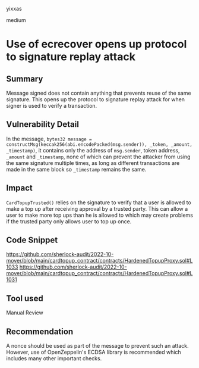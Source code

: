 yixxas

medium

# Use of ecrecover opens up protocol to signature replay attack

## Summary
Message signed does not contain anything that prevents reuse of the same signature. This opens up the protocol to signature replay attack for when signer is used to verify a transaction.

## Vulnerability Detail
In the message, `bytes32 message = constructMsg(keccak256(abi.encodePacked(msg.sender)), _token, _amount, _timestamp)`, it contains only the address of `msg.sender`, token address, `_amount` and `_timestamp`, none of which can prevent the attacker from using the same signature multiple times, as long as different transactions are made in the same block so `_timestamp` remains the same.

## Impact
`CardTopupTrusted()` relies on the signature to verify that a user is allowed to make a top up after receiving approval by a trusted party. This can allow a user to make more top ups than he is allowed to which may create problems if the trusted party only allows user to top up once.

## Code Snippet
https://github.com/sherlock-audit/2022-10-mover/blob/main/cardtopup_contract/contracts/HardenedTopupProxy.sol#L1033
https://github.com/sherlock-audit/2022-10-mover/blob/main/cardtopup_contract/contracts/HardenedTopupProxy.sol#L1031

## Tool used

Manual Review

## Recommendation
A nonce should be used as part of the message to prevent such an attack. However, use of OpenZeppelin's ECDSA library is recommended which includes many other important checks.
